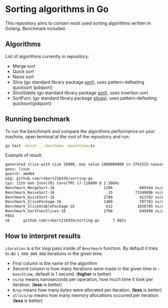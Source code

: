 # Sorting algorithms in Go

This repository aims to contain most used sorting algorithms written in Golang.
Benchmark included.

## Algorithms

List of algorithms currently in repository:

- Merge sort
- Quick sort
- Naive sort
- Slice (go standard library package [sort](https://pkg.go.dev/sort)), uses pattern-defeating quicksort (pdqsort)
- SliceStable (go standard library package [sort](https://pkg.go.dev/sort)), uses insertion sort
- SortFunc (go standard library package [slices](https://pkg.go.dev/slices)), uses pattern-defeating quicksort(pdqsort)

## Running benchmark

To run the benchmark and compare the algorithms performance on your machine, open terminal at the root of the repository and run:

```bash
go test -bench . -benchmem -benchtime=1s
```

Example of result:

```bash
generated slice with size 10000, max value 1000000000 in 3761525 nanoseconds / 3 milliseconds
goos: linux
goarch: amd64
pkg: github.com/robert216434/sorting-go
cpu: 11th Gen Intel(R) Core(TM) i7-11800H @ 2.30GHz
Benchmark_MergeSort-16                      1296            889164 ns/op         1194630 B/op      10000 allocs/op
Benchmark_NaiveSort-16                        15          73348896 ns/op           81920 B/op          1 allocs/op
Benchmark_QuickSort-16                      2780            413782 ns/op           81920 B/op          1 allocs/op
Benchmark_SlicePackage-16                   1480            787783 ns/op           81976 B/op          3 allocs/op
Benchmark_SliceStablePackage-16              632           1858785 ns/op           81976 B/op          3 allocs/op
Benchmark_SortFuncSlices-16                 1798            649498 ns/op           81920 B/op          1 allocs/op
PASS
ok      github.com/robert216434/sorting-go      7.482s
```

## How to interpret results

`iteration` is a for loop pass inside of `Benchmark` function. By default it tries to do `1_000_000_000` iterations in the given time.

- First column is the name of the algorithm
- Second column is how many iterations were made in the given time in `-benchtime`, default is 1 second. (**higher** is better)
- `ns/op` means nanoseconds per operation, how much time it took per iteration. (**less** is better)
- `B/op` means how many bytes were allocated per iteration. (**less** is better)
- `allocs/op` means how many memory allocations occurred per iteration. (**less** is better)
